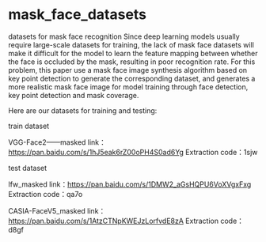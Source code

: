 # mask_face_datasets
datasets for mask face recognition
Since deep learning models usually require large-scale datasets for training, the lack of mask face datasets will make it difficult for the model to learn the feature mapping between whether the face is occluded by the mask, resulting in poor recognition rate. For this problem, this paper use a mask face image synthesis algorithm based on key point detection to generate the corresponding dataset, and generates a more realistic mask face image for model training through face detection, key point detection and mask coverage.

Here are our datasets for training and testing:


train dataset

VGG-Face2——masked
link：https://pan.baidu.com/s/1hJ5eak6rZ00oPH4S0ad6Yg 
Extraction code：1sjw

test dataset

lfw_masked
link：https://pan.baidu.com/s/1DMW2_aGsHQPU6VoXVgxFxg 
Extraction code：qa7o

CASIA-FaceV5_masked
link：https://pan.baidu.com/s/1AtzCTNpKWEJzLorfvdE8zA 
Extraction code：d8gf

